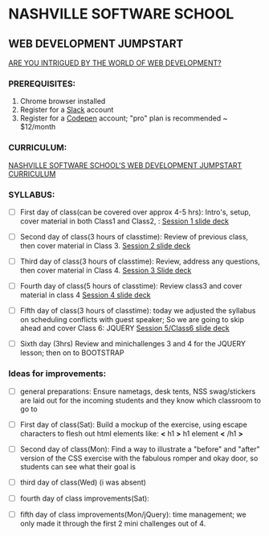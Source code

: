 # NASHVILLE SOFTWARE SCHOOL
## WEB DEVELOPMENT JUMPSTART
[ARE YOU INTRIGUED BY THE WORLD OF WEB DEVELOPMENT? ](http://nashvillesoftwareschool.com/programs/web-development-jumpstart)


### PREREQUISITES:
1. Chrome browser installed
2. Register for a [Slack](https://slack.com/) account
3. Register for a [Codepen](www.codepen.io) account; "pro" plan is recommended ~ $12/month


### CURRICULUM:
[NASHVILLE SOFTWARE SCHOOL'S WEB DEVELOPMENT JUMPSTART CURRICULUM](https://bb4cc51ae6ce4c0c92c888444854dd4c.codepen.website/)


### SYLLABUS:

- [ ] First day of class(can be covered over approx 4-5 hrs):   Intro's, setup, cover material in both Class1 and Class2,  :
    [Session 1 slide deck](https://docs.google.com/presentation/d/1o7Dm4JWRSDLV-EpCkuxY1S3vfdwHwEZ_gfviVkfST40/edit#slide=id.g3ebffc7b5f_2_50)

- [ ] Second day of class(3 hours of classtime):  Review of previous class, then cover material in Class 3.
    [Session 2 slide deck](https://docs.google.com/presentation/d/1wyMS9tT9Nu1HMuSvixX9Xcy3xQid8lDLSKu83VLPaUA/edit#slide=id.g3fa6e86bed_2_151)

- [ ] Third day of class(3 hours of classtime): Review, address any questions, then cover material in Class 4.
    [Session 3 Slide deck](https://docs.google.com/presentation/d/1EaqO0sw5iv25P91sj6DD6dhhzPCQdi7GWDd4avTyCVQ/edit#slide=id.g545954d854_0_0)

- [ ] Fourth day of class(5 hours of classtime): Review class3 and cover material in class 4
    [Session 4 slide deck](https://docs.google.com/presentation/d/1_k_xV3-935OHNSmCL20vI1MLr3OeXrXzCx8_fP_NFTU/edit?usp=sharing)

- [ ] Fifth day of class(3 hours of classtime):  today we adjusted the syllabus on scheduling conflicts with guest speaker;  So we are going to skip ahead and cover Class 6:  JQUERY
    [Session 5/Class6 slide deck](https://docs.google.com/presentation/d/1s0t3pm3Eb__v3hQwAE8OcOI6z9oOcXlnsHPjR_Ed1EU/edit?usp=sharing)
 - [ ] Sixth day (3hrs) Review and minichallenges 3 and 4 for the JQUERY lesson; then on to BOOTSTRAP


### Ideas for improvements:
- [ ] general preparations:  Ensure nametags, desk tents, NSS swag/stickers are laid out for the incoming students and they know which classroom to go to 

- [ ] First day of class(Sat):  Build a mockup of the exercise, using escape characters to flesh out html elements like:  **&lt;** h1 **&gt;** h1 element **&lt;** /h1 **&gt;**

- [ ] Second day of class(Mon):  Find a way to illustrate a "before" and "after" version of the CSS exercise with the fabulous romper and okay door, so students can see what their goal is

- [ ] third day of class(Wed) (i was absent)

- [ ] fourth day of class improvements(Sat):  

- [ ] fifth day of class improvements(Mon/jQuery): time management; we only made it through the first 2 mini challenges out of 4.  
